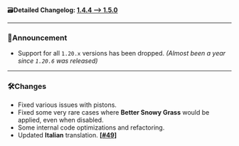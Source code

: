 🗃️**Detailed Changelog: [1.4.4 --> 1.5.0](https://github.com/UltimatChamp/BetterGrassify/compare/1.4.4+fabric.1.21.4...1.5.0+fabric.1.21.4)**

<hr>

### 📢Announcement

- Support for all `1.20.x` versions has been dropped. _(Almost been a year since `1.20.6` was released)_

<hr>

### 🛠️Changes

- Fixed various issues with pistons.
- Fixed some very rare cases where **Better Snowy Grass** would be applied, even when disabled.
- Some internal code optimizations and refactoring.
- Updated **Italian** translation. [**[#49]**](https://github.com/UltimatChamp/BetterGrassify/pull/49)
